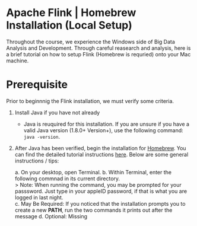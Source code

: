 # Apache Flink | Homebrew Installation (Local Setup)
<line>

Throughout the course, we experience the Windows side of Big Data Analysis and Development. Through careful reasearch and analysis, here is a brief tutorial on how to setup Flink (Homebrew is requried) onto your Mac machine.

# Prerequisite
Prior to beginnnig the Flink installation, we must verify some criteria.

1. Install Java if you have not already
    - Java is reuquired for this installation. If you are unsure if you have a valid Java version (1.8.0+ Version+), use the following command: ```  java -version ```.    
2. After Java has been verified, begin the installation for [Homebrew]("https://brew.sh"). You can find the detailed tutorial instructions [here]("https://brew.sh"). Below are some general instructions / tips:   
    
    a. On your desktop, open Terminal.
    b. Within Terminal, enter the following commnad in its current directory.<br>
        > Note: When running the command, you may be prompted for your passsword. Just type in your appleID password, if that is what you are logged in last night.</br>
    c. May Be Required: If you noticed that the installation prompts you to create a new <strong>PATH</strong>, run the two commands it prints out after the message d. Optional: Missing 
    
